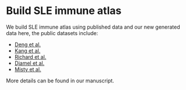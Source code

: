 # Build SLE immune atlas

We build SLE immune atlas using published data and our new generated data here, the public datasets include:

- [Deng et al.](https://www.ncbi.nlm.nih.gov/pmc/articles/PMC8318865/)
- [Kang et al.](https://pubmed.ncbi.nlm.nih.gov/29227470/)
- [Richard et al.](https://pubmed.ncbi.nlm.nih.gov/35389781/)
- [Djamel et al.](https://www.ncbi.nlm.nih.gov/pmc/articles/PMC7442743/)
- [Misty et al.](https://www.ncbi.nlm.nih.gov/pmc/articles/PMC6911190/)

More details can be found in our manuscript.
